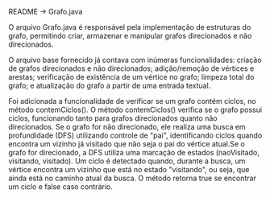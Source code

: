 README -> Grafo.java

O arquivo Grafo.java é responsável pela implementação de estruturas do grafo, permitindo criar, armazenar e manipular grafos direcionados e não direcionados.

O arquivo base fornecido já contava com inúmeras funcionalidades: criação de grafos direcionados e não direcionados; adição/remoção de vértices e arestas; verificação de existência de um vértice no grafo; limpeza total do grafo; e atualização do grafo a partir de uma entrada textual.

Foi adicionada a funcionalidade de verificar se um grafo contém ciclos, no método contemCiclos(). 
O método contemCiclos() verifica se o grafo possui ciclos, funcionando tanto para grafos direcionados quanto não direcionados. Se o grafo for não direcionado, ele realiza uma busca em profundidade (DFS) utilizando controle de "pai", identificando ciclos quando encontra um vizinho já visitado que não seja o pai do vértice atual.Se o grafo for direcionado, a DFS utiliza uma marcação de estados (naoVisitado, visitando, visitado). Um ciclo é detectado quando, durante a busca, um vértice encontra um vizinho que está no estado "visitando", ou seja, que ainda está no caminho atual da busca. O método retorna true se encontrar um ciclo e false caso contrário.